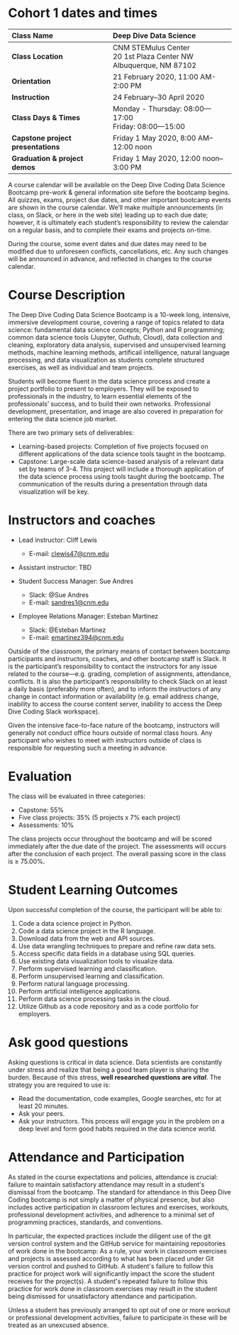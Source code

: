 # Cohort 1 dates and times

Class Name | Deep Dive Data Science
:------------ | :-------------
**Class Location** | CNM STEMulus Center<br>20 1st Plaza Center NW<br>Albuquerque, NM 87102
**Orientation** | 21 February 2020, 11:00 AM-2:00 PM
**Instruction** | 24 February–30 April 2020
**Class Days & Times** | Monday - Thursday: 08:00—17:00<br>Friday: 08:00—15:00
**Capstone project presentations** | Friday 1 May 2020, 8:00 AM–12:00 noon
**Graduation & project demos** | Friday 1 May 2020, 12:00 noon–3:00 PM

A course calendar will be available on the Deep Dive Coding Data Science Bootcamp pre-work & general information site before the bootcamp begins. All quizzes, exams, project due dates, and other important bootcamp events are shown in the course calendar. We’ll make multiple announcements (in class, on Slack, or here in the web site) leading up to each due date; however, it is ultimately each student’s responsibility to review the calendar on a regular basis, and to complete their exams and projects on-time.

During the course, some event dates and due dates may need to be modified due to unforeseen conflicts, cancellations, etc. Any such changes will be announced in advance, and reflected in changes to the course calendar.


# Course Description

The Deep Dive Coding Data Science Bootcamp is a 10-week long, intensive, immersive development course, covering a range of topics related to data science: fundamental data science concepts; Python and R programming; common data science tools (Jupyter, Guthub, Cloud), data collection and cleaning, exploratory data analysis, supervised and unsupervised learning methods, machine learning methods, artificail intelligence, natural language processing, and data visualization as students complete structured exercises, as well as individual and team projects.

Students will become fluent in the data science process and create a project portfolio to present to employers. They will be exposed to professionals in the industry, to learn essential elements of the professionals’ success, and to build their own networks. Professional development, presentation, and image are also covered in preparation for entering the data science job market.

There are two primary sets of deliverables:
- Learning-based projects: Completion of five projects focused on different applications of the data science tools taught in the bootcamp.
- Capstone: Large-scale data science-based analysis of a relevant data set by teams of 3-4. This project will include a thorough application of the data science process using tools taught during the bootcamp. The communication of the results during a presentation through data visualization will be key.


# Instructors and coaches

- Lead instructor: Cliff Lewis
  - E-mail: [clewis47@cnm.edu](mailto:clewis47@cnm.edu)

- Assistant instructor: TBD

- Student Success Manager: Sue Andres
  - Slack: @Sue Andres
  - E-mail: [sandres1@cnm.edu](mailto:sandres1@cnm.edu)

- Employee Relations Manager: Esteban Martinez
  - Slack: @Esteban Martinez
  - E-mail: [emartinez394@cnm.edu](mailto:emartinez394@cnm.edu)

Outside of the classroom, the primary means of contact between bootcamp participants and instructors, coaches, and other bootcamp staff is Slack. It is the participant’s responsibility to contact the instructors for any issue related to the course—e.g. grading, completion of assignments, attendance, conflicts. It is also the participant’s responsibility to check Slack on at least a daily basis (preferably more often), and to inform the instructors of any change in contact information or availability (e.g. email address change, inability to access the course content server, inability to access the Deep Dive Coding Slack workspace).

Given the intensive face-to-face nature of the bootcamp, instructors will generally not conduct office hours outside of normal class hours. Any participant who wishes to meet with instructors outside of class is responsible for requesting such a meeting in advance.


# Evaluation

The class will be evaluated in three categories:

- Capstone: 55%
- Five class projects: 35% (5 projects x 7% each project)
- Assessments: 10%

The class projects occur throughout the bootcamp and will be scored immediately after the due date of the project. The assessments will occurs after the conclusion of each project. The overall passing score in the class is ≥ 75.00%.


# Student Learning Outcomes

Upon successful completion of the course, the participant will be able to:

1. Code a data science project in Python. 
1. Code a data science project in the R language. 
1. Download data from the web and API sources. 
1. Use data wrangling techniques to prepare and refine raw data sets. 
1. Access specific data fields in a database using SQL queries.  
1. Use existing data visualization tools to visualize data. 
1. Perform supervised learning and classification. 
1. Perform unsupervised learning and classification. 
1. Perform natural language processing. 
1. Perform artificial intelligence applications. 
1. Perform data science processing tasks in the cloud. 
1. Utilize Github as a code repository and as a code portfolio for employers. 


# Ask good questions

Asking questions is critical in data science. Data scientists are constantly under stress and realize that being a good team player is sharing the burden. Because of this stress, **well researched questions are _vital_**. The strategy you are required to use is:
- Read the documentation, code examples, Google searches, etc for at least 20 minutes.
- Ask your peers.
- Ask your instructors.
This process will engage you in the problem on a deep level and form good habits required in the data science world.


# Attendance and Participation

As stated in the course expectations and policies, attendance is crucial: failure to maintain satisfactory attendance may result in a student's dismissal from the bootcamp. The standard for attendance in this Deep Dive Coding bootcamp is not simply a matter of physical presence, but also includes active participation in classroom lectures and exercises, workouts, professional development activities, and adherence to a minimal set of programming practices, standards, and conventions.

In particular, the expected practices include the diligent use of the git version control system and the GitHub service for maintaining repositories of work done in the bootcamp: As a rule, your work in classroom exercises and projects is assessed according to what has been placed under Git version control and pushed to GitHub. A student's failure to follow this practice for project work will significantly impact the score the student receives for the project(s). A student's repeated failure to follow this practice for work done in classroom exercises may result in the student being dismissed for unsatisfactory attendance and participation.

Unless a student has previously arranged to opt out of one or more workout or professional development activities, failure to participate in these will be treated as an unexcused absence.



